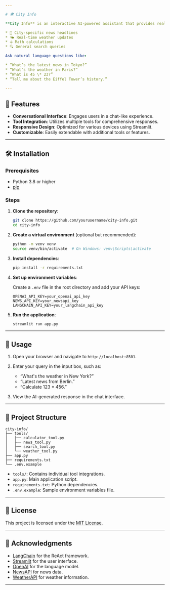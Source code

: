 ```yaml
---

# 🌍 City Info

**City Info** is an interactive AI-powered assistant that provides real-time information about cities worldwide. Built with [LangChain](https://www.langchain.com/) and [Streamlit](https://streamlit.io/), it integrates tools for:

* 📰 City-specific news headlines
* 🌤️ Real-time weather updates
* ➗ Math calculations
* 🔍 General search queries

Ask natural language questions like:

* “What’s the latest news in Tokyo?”
* “What’s the weather in Paris?”
* “What is 45 \* 23?”
* “Tell me about the Eiffel Tower’s history.”

---
```


## 🚀 Features

* **Conversational Interface**: Engages users in a chat-like experience.
* **Tool Integration**: Utilizes multiple tools for comprehensive responses.
* **Responsive Design**: Optimized for various devices using Streamlit.
* **Customizable**: Easily extendable with additional tools or features.

---

## 🛠️ Installation

### Prerequisites

* Python 3.8 or higher
* [pip](https://pip.pypa.io/en/stable/installation/)

### Steps

1. **Clone the repository**:

   ```bash
   git clone https://github.com/yourusername/city-info.git
   cd city-info
   ```

2. **Create a virtual environment** (optional but recommended):

   ```bash
   python -m venv venv
   source venv/bin/activate  # On Windows: venv\Scripts\activate
   ```

3. **Install dependencies**:

   ```bash
   pip install -r requirements.txt
   ```

4. **Set up environment variables**:

   Create a `.env` file in the root directory and add your API keys:

   ```env
   OPENAI_API_KEY=your_openai_api_key
   NEWS_API_KEY=your_newsapi_key
   LANGCHAIN_API_KEY=your_langchain_api_key
   ```

5. **Run the application**:

   ```bash
   streamlit run app.py
   ```

---

## 🧪 Usage

1. Open your browser and navigate to `http://localhost:8501`.
2. Enter your query in the input box, such as:

   * “What's the weather in New York?”
   * “Latest news from Berlin.”
   * “Calculate 123 \* 456.”
3. View the AI-generated response in the chat interface.

---

## 📁 Project Structure

```
city-info/
├── tools/
│   ├── calculator_tool.py
│   ├── news_tool.py
│   ├── search_tool.py
│   └── weather_tool.py
├── app.py
├── requirements.txt
└── .env.example
```

* `tools/`: Contains individual tool integrations.
* `app.py`: Main application script.
* `requirements.txt`: Python dependencies.
* `.env.example`: Sample environment variables file.

---

## 📄 License

This project is licensed under the [MIT License](LICENSE).

---

## 🙏 Acknowledgments

* [LangChain](https://www.langchain.com/) for the ReAct framework.
* [Streamlit](https://streamlit.io/) for the user interface.
* [OpenAI](https://openai.com/) for the language model.
* [NewsAPI](https://newsapi.org/) for news data.
* [WeatherAPI](https://www.weatherapi.com/) for weather information.

---